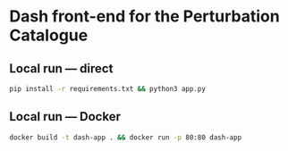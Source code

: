 # Dash front-end for the Perturbation Catalogue

## Local run — direct
```bash
pip install -r requirements.txt && python3 app.py
```

## Local run — Docker
```bash
docker build -t dash-app . && docker run -p 80:80 dash-app
```
